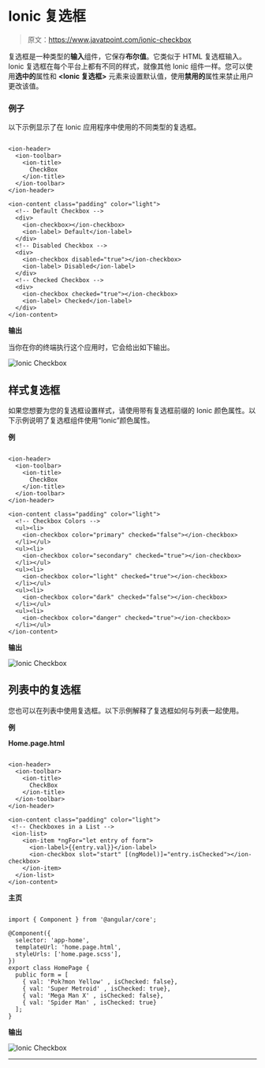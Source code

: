 # Ionic 复选框

> 原文：<https://www.javatpoint.com/ionic-checkbox>

复选框是一种类型的**输入**组件，它保存**布尔值**。它类似于 HTML 复选框输入。Ionic 复选框在每个平台上都有不同的样式，就像其他 Ionic 组件一样。您可以使用**选中的**属性和 **<Ionic 复选框>** 元素来设置默认值，使用**禁用的**属性来禁止用户更改该值。

### 例子

以下示例显示了在 Ionic 应用程序中使用的不同类型的复选框。

```

<ion-header>
  <ion-toolbar>
    <ion-title>
      CheckBox
    </ion-title>
  </ion-toolbar>
</ion-header>

<ion-content class="padding" color="light">
  <!-- Default Checkbox -->
  <div>
    <ion-checkbox></ion-checkbox>
    <ion-label> Default</ion-label>
  </div>
  <!-- Disabled Checkbox -->
  <div>
    <ion-checkbox disabled="true"></ion-checkbox>
    <ion-label> Disabled</ion-label>
  </div>
  <!-- Checked Checkbox -->
  <div>
    <ion-checkbox checked="true"></ion-checkbox>
    <ion-label> Checked</ion-label>
  </div>
</ion-content>

```

**输出**

当你在你的终端执行这个应用时，它会给出如下输出。

![Ionic Checkbox](img/cc3ceb609a6d9a763b47319515cf557a.png)

## 样式复选框

如果您想要为您的复选框设置样式，请使用带有复选框前缀的 Ionic 颜色属性。以下示例说明了复选框组件使用“Ionic”颜色属性。

**例**

```

<ion-header>
  <ion-toolbar>
    <ion-title>
      CheckBox
    </ion-title>
  </ion-toolbar>
</ion-header>

<ion-content class="padding" color="light">
  <!-- Checkbox Colors -->
  <ul><li>
    <ion-checkbox color="primary" checked="false"></ion-checkbox>
  </li></ul>
  <ul><li>
    <ion-checkbox color="secondary" checked="true"></ion-checkbox>
  </li></ul>
  <ul><li>
    <ion-checkbox color="light" checked="true"></ion-checkbox>
  </li></ul>
  <ul><li>
    <ion-checkbox color="dark" checked="false"></ion-checkbox>
  </li></ul>
  <ul><li>
    <ion-checkbox color="danger" checked="true"></ion-checkbox>
  </li></ul>
</ion-content>

```

**输出**

![Ionic Checkbox](img/a3a3bdcc5a0461d1aa827add5181b4e7.png)

## 列表中的复选框

您也可以在列表中使用复选框。以下示例解释了复选框如何与列表一起使用。

**例**

**Home.page.html**

```

<ion-header>
  <ion-toolbar>
    <ion-title>
      CheckBox
    </ion-title>
  </ion-toolbar>
</ion-header>

<ion-content class="padding" color="light">
 <!-- Checkboxes in a List -->
 <ion-list>
    <ion-item *ngFor="let entry of form">
      <ion-label>{{entry.val}}</ion-label>
      <ion-checkbox slot="start" [(ngModel)]="entry.isChecked"></ion-checkbox>
    </ion-item>
  </ion-list>
</ion-content>

```

**主页**

```

import { Component } from '@angular/core';

@Component({
  selector: 'app-home',
  templateUrl: 'home.page.html',
  styleUrls: ['home.page.scss'],
})
export class HomePage {
  public form = [ 
    { val: 'Pok?mon Yellow' , isChecked: false},
    { val: 'Super Metroid' , isChecked: true},
    { val: 'Mega Man X' , isChecked: false},
    { val: 'Spider Man' , isChecked: true}
  ];
}

```

**输出**

![Ionic Checkbox](img/073c50b4c6154af118528e50ecfc644e.png)

* * *